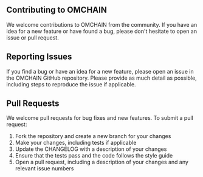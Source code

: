 ## Contributing to OMCHAIN
We welcome contributions to OMCHAIN from the community. If you have an idea for a new feature or have found a bug, please don't hesitate to open an issue or pull request.
## Reporting Issues
If you find a bug or have an idea for a new feature, please open an issue in the OMCHAIN GitHub repository. Please provide as much detail as possible, including steps to reproduce the issue if applicable.
## Pull Requests
We welcome pull requests for bug fixes and new features. To submit a pull request:

1. Fork the repository and create a new branch for your changes
2. Make your changes, including tests if applicable
3. Update the CHANGELOG with a description of your changes
4. Ensure that the tests pass and the code follows the style guide
5. Open a pull request, including a description of your changes and any relevant issue numbers

